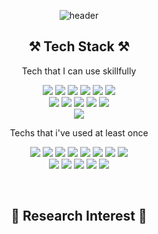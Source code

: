 <!-- ### Hi there 👋 -->

<!--
**spacegray-ji/spacegray-ji** is a ✨ _special_ ✨ repository because its `README.md` (this file) appears on your GitHub profile.

Here are some ideas to get you started:

- 🔭 I’m currently working on ...
- 🌱 I’m currently learning ...
- 👯 I’m looking to collaborate on ...
- 🤔 I’m looking for help with ...
- 💬 Ask me about ...
- 📫 How to reach me: ...
- 😄 Pronouns: ...
- ⚡ Fun fact: ...
-->




<!-- 1.1 Tech Stack
1.2 Techs that i've used at least once

2. research interest

3. Publications

4. project in progress
5. project experience
6. contact -->

<div align="center">

![header](https://capsule-render.vercel.app/api?type=waving&color=gradient&height=250&section=header&text=Geonwoo%20Ji&fontSize=90&animation=fadeIn&fontAlignY=38&desc=Contact:%20spacegray.ji@gmail.com&descAlignY=63&descAlign=60)
</div>

<h2 align="center"><b>⚒️ Tech Stack ⚒️</b></h2>
<p align="center">Tech that I can use skillfully</p>
<p align="center">
    <img src="https://img.shields.io/badge/Tensorflow-FF6F00?style=flat-square&logo=tensorflow&logoColor=white"/></a>
    <img src="https://img.shields.io/badge/Keras-D00000?style=flat-square&logo=keras&logoColor=white"/></a>
    <img src="https://img.shields.io/badge/PyTorch-EE4C2C?style=flat-square&logo=pytorch&logoColor=white"/></a>
    <img src="https://img.shields.io/badge/scikitlearn-F7931E?style=flat-square&logo=scikit-learn&logoColor=white"/></a>
    <img src="https://img.shields.io/badge/NumPy-013243?style=flat-square&logo=NumPy&logoColor=white"/></a>
    <img src="https://img.shields.io/badge/pandas-150458?style=flat-square&logo=pandas&logoColor=white"/></a>
    <br>
    <img src="https://img.shields.io/badge/Python-3766AB?style=flat-square&logo=Python&logoColor=white"/></a>
    <img src="https://img.shields.io/badge/Jupyter-F37626?style=flat-square&logo=Jupyter&logoColor=white"/></a>
    <img src="https://img.shields.io/badge/Anaconda-44A833?style=flat-square&logo=Anaconda&logoColor=white"/></a>
    <img src="https://img.shields.io/badge/Google Colab-F9AB00?style=flat-square&logo=google-colab&logoColor=white"/></a>
    <img src="https://img.shields.io/badge/Linux-FCC624?style=flat-square&logo=Linux&logoColor=white"/></a>
    <br>
    <img src="https://img.shields.io/badge/Overleaf-47A141?style=flat-square&logo=Overleaf&logoColor=white"/></a>

</p>

<p align="center">Techs that i've used at least once</p>
<p align="center">
    <img src="https://img.shields.io/badge/C++-00599C?style=flat-square&logo=cplusplus&logoColor=white"/></a>
    <img src="https://img.shields.io/badge/JavaScript-F7DF1E?style=flat-square&logo=javascript&logoColor=white"/></a>
    <img src="https://img.shields.io/badge/Node.js-339933?style=flat-square&logo=nodedotjs&logoColor=white"/></a>
    <img src="https://img.shields.io/badge/JAVA-007396?style=flat-square&logo=Java&logoColor=white"/></a>
    <img src="https://img.shields.io/badge/Amazon AWS-232F3E?style=flat-square&logo=amazon-aws&logoColor=white"/></a>
    <img src="https://img.shields.io/badge/GCP-4285F4?style=flat-square&logo=googlecloud&logoColor=white"/></a>
    <img src="https://img.shields.io/badge/Kubernetes-326CE5?style=flat-square&logo=kubernetes&logoColor=white"/></a>
    <img src="https://img.shields.io/badge/Docker-2496ED?style=flat-square&logo=Docker&logoColor=white"/></a>
    <br>
    <img src="https://img.shields.io/badge/Apache Hadoop-66CCFF?style=flat-square&logo=apachehadoop&logoColor=white"/></a></center>
    <img src="https://img.shields.io/badge/Apache Spark-66CCFF?style=flat-square&logo=apachespark&logoColor=white"/></a></center>
    <img src="https://img.shields.io/badge/MySQL-4479A1?style=flat-square&logo=MySQL&logoColor=white"/></a>
    <img src="https://img.shields.io/badge/MariaDB-003545?style=flat-square&logo=MariaDB&logoColor=white"/></a>
    <img src="https://img.shields.io/badge/MongoDB-47A248?style=flat-square&logo=MongoDB&logoColor=white"/></a>

</p>

</br>
<h2 align="center"><b>🔬 Research Interest 🔬</b></h2>

